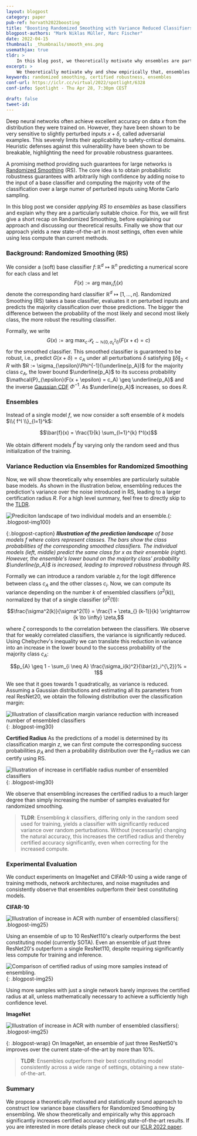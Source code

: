 ```yaml
---
layout: blogpost
category: paper
pub-ref: horvath2022boosting
title: "Boosting Randomized Smoothing with Variance Reduced Classifiers"
blogpost-authors: "Mark Niklas Müller, Marc Fischer" 
date: 2022-04-15
thumbnail: _thumbnails/smooth_ens.png
usemathjax: true
tldr: >
    In this blog post, we theoretically motivate why ensembles are particularly suitable base models for constructing certifiably robust classifiers via Randomized Smoothing (RS). We also share emperical results, which obtain state-of-the-art results in multiple settings. The key insight is that the reduced variance of ensembles over the perturbations introduced in RS leads to signicantly more consistent classications for a given input. This, in turn, leads to substantially increased certifiable radii for samples close to the decision boundary.
excerpt: >
    We theoretically motivate why and show empirically that, ensembles are particularly suitable base models for Randomized Smoothing, due to the variance reduction across the perturbations introduced during Randomized Smoothing.
keywords: randomized smoothing, certified robustness, ensembles
conf-url: https://iclr.cc/virtual/2022/spotlight/6328
conf-info: Spotlight - Thu Apr 28, 7:30pm CEST

draft: false
tweet-id:
---
```


Deep neural networks often achieve excellent accuracy on data $x$ from the distribution they were trained on. However, they have been shown to be very sensitive to slightly perturbed inputs $x+ \delta$, called adversarial examples. This severely limits their applicability to safety-critical domains.
Heuristic defenses against this vulnerability have been shown to be breakable, highlighting the need for provable robustness guarantees. 

A promising method providing such guarantees for large networks is [Randomized Smoothing](https://arxiv.org/abs/1902.02918) (RS). The core idea is to obtain probabilistic robustness guarantees with arbitrarily high confidence by adding noise to the input of a base classifier and computing the majority vote of the classification over a large numer of perturbed inputs using Monte Carlo sampling.

In this blog post we consider *applying RS to ensembles* as base classifiers and explain why they are a particularly suitable choice. For this, we will first give a short recap on Randomized Smoothing, before explaining our approach and discussing our theoretical results. Finally we show that our approach yields a new state-of-the-art in most settings, often even while using less compute than current methods.

### Background: Randomized Smoothing (RS)
We consider a (soft) base classifier $f \colon \mathbb{R}^d \mapsto \mathbb{R}^{n}$ predicting a numerical score for each class and let $$F(x) := \text{arg max}_{i} \, f_{i}(x)$$ denote the corresponding hard classifier $\mathbb{R}^d \mapsto [1, \dots, n]$. Randomized Smoothing (RS) takes a base classifier, evaluates it on perturbed inputs and predicts the majority classification over those predictions. The bigger the difference between the probability of the most likely and second most likely class, the more robust the resulting classifier.

Formally, we write $$G(x) := \text{arg max}_c \, \mathcal{P}_{\epsilon \sim \mathbb{N}(0, \sigma_{\epsilon}^2 I)}(F(x + \epsilon) = c)$$ for the smoothed classifier.
This smoothed classifier is guaranteed to be robust, i.e., predict $G(x + \delta) = c_A$ under all perturbations $\delta$ satisfying $\lVert \delta \rVert_2 < R$ with $R := \sigma_{\epsilon}\Phi^{-1}(\underline{p_A})$ for the majority class $c_A$, the lower bound $\underline{p_A}$ to its success probability $\mathcal{P}_{\epsilon}(F(x + \epsilon) = c_A) \geq \underline{p_A}$ and the inverse [Gaussian CDF](https://en.wikipedia.org/wiki/Normal_distribution#Cumulative_distribution_functions) $\Phi^{-1}$. As $\underline{p_A}$ increases, so does $R$.

### Ensembles

Instead of a single model $f$, we now consider a soft ensemble of $k$ models $\\{ f^l \\}_{l=1}^k$:

$$\bar{f}(x) = \frac{1}{k} \sum_{l=1}^{k} f^l(x)$$

We obtain  different models $f^l$ by varying only the random seed and thus initialization of the training.

### Variance Reduction via Ensembles for Randomized Smoothing
Now, we will show theoretically why ensembles are particularly suitable base models. 
As shown in the illustration below, ensembling reduces the prediction's variance over the noise introduced in RS, leading to a larger certification radius $R$. For a high level summary, feel free to directly skip to the [TLDR](#tldrensemble).

![Prediciton landscape of two individual models and an ensemble.](/assets/blog/smooth_ens/main.png){: .blogpost-img100}


{:.blogpost-caption}
***Illustration of the prediction landscape** of base models $f$ where colors represent classes. The bars show the class probabilities of the corresponding smoothed classifiers. The individual models (left, middle) predict the same class for $x$ as their ensemble (right). However, the ensemble's lower bound on the majority class' probability $\underline{p_A}$ is increased, leading to improved robustness through RS.*

Formally we can introduce a random variable $z_i$ for the logit difference between class $c_A$ and the other classes $c_i$. Now, we can compute its variance depending on the number $k$ of ensembled classifiers ($\sigma^2(k)$), normalized by that of a single classifier ($\sigma^2(1)$):

$$\frac{\sigma^2(k)}{\sigma^2(1)} = \frac{1 + \zeta_{} (k-1)}{k} \xrightarrow {k \to \infty} \zeta,$$

where $\zeta$ corresponds to the correlation between the classifiers. We observe that for weakly correlated classifiers, the variance is significantly reduced. 
Using Chebychev's inequality we can translate this reduction in variance into an increase in the lower bound to the success probability of the majority class $c_A$:

$$p_{A} \geq 1  -  \sum_{i \neq A} \frac{\sigma_i(k)^2}{\bar{z}_i^{\,2}}% = 1$$

We see that it goes towards 1 quadratically, as variance is reduced. Assuming a Gaussian distributions and estimating all its parameters from real ResNet20, we obtain the following distribution over the classification margin:


![Illustration of classification margin variance reduction with increased number of ensembled classifiers](/assets/blog/smooth_ens/runner_up_margin.png){: .blogpost-img30}


<!--
**Classification Margin** As the prediction of a model is determined by the classification margin $z$,. Below we show the distribution over the logit differnce between the class with the highest and second highest score. Where the area under the curves to the left of the black line corresponds to the probability of predicting the runner-up class $p_B$ and the area to the right of the black line to the probability of predicting the majority class $p_A$. We observe that reducing the variance over perturbations significantly increases the success probability of the majority class without changing the mean, corresponding to the prediction of the unperturbed sample.

![Illustration of increase in success probability with number of ensembled classifiers](/assets/blog/smooth_ens/succes_prob.png){: .blogpost-img20}

**Success Probability** Translating the classification margin distribution to success probabilities, we obtain the blue curve below, compared to an actually measured curve in orange. We observe that the success probability increases notably with the number of ensembled classifiers. 
-->



**Certified Radius** As the predictions of a model is determined by its classification margin $z$, we can first compute the corresponding success probabilities $p_A$ and then a probability distribution over the $\ell_2$-radius we can certify using RS. 

![Illustration of increase in certifiable radius number of ensembled classifiers](/assets/blog/smooth_ens/cert_rad_distr.png){: .blogpost-img30}

We observe that ensembling increases the certified radius to a much larger degree than simply increasing the number of samples evaluated for randomized smoothing.

> **TLDR**: <a name="tldrensemble"></a> Ensembling $k$ classifiers, differing only in the random seed used for training, yields a classifier with significantly reduced variance over random perturbations. Without (necessarily) changing the natural accuracy, this increases the certified radius and thereby certified accuracy significantly, even when correcting for the increased compute.

### Experimental Evaluation

We conduct experiments on ImageNet and CIFAR-10 using a wide range of training methods, network architectures, and noise magnitudes and consistently observe that ensembles outperform their best constituting models.

**CIFAR-10**

![Illustration of increase in ACR with number of ensembled classifiers](/assets/blog/smooth_ens/acr_cifar_050_blog.png){: .blogpost-img25}

Using an ensemble of up to 10 ResNet110's clearly outperforms the best constituting model (currently SOTA). Even an ensemble of just three ResNet20's outperform a single ResNet110, despite requiring significantly less compute for training and inference. 

![Comparison of certified radius of using more samples instead of ensembling.](/assets/blog/smooth_ens/sample_experiment_cifar.png){: .blogpost-img25}

Using more samples with just a single network barely improves the certified radius at all, unless mathematically necessary to achieve a sufficiently high confidence level.


**ImageNet**

![Illustration of increase in ACR with number of ensembled classifiers](/assets/blog/smooth_ens/acr_in_100_blog.png){: .blogpost-img25}

{: .blogpost-wrap}
On ImageNet, an ensemble of just three ResNet50's improves over the current state-of-the-art by more than 10%.


> **TLDR**: Ensembles outperform their best constituting model consistently across a wide range of settings, obtaining a new state-of-the-art.

### Summary

We propose a theoretically motivated and statistically sound approach to construct low variance base classifiers for Randomized Smoothing by ensembling. We show theoretically and empirically why this approach significantly increases certified accuracy yielding state-of-the-art results.
If you are interested in more details please check out our [ICLR 2022 paper](https://www.sri.inf.ethz.ch/publications/horvath2022boosting).

<!--There, we also introduce an adaptive sampling mechanism, allowing us to reduce certification costs up to 55-fold for predetermined radii-->

